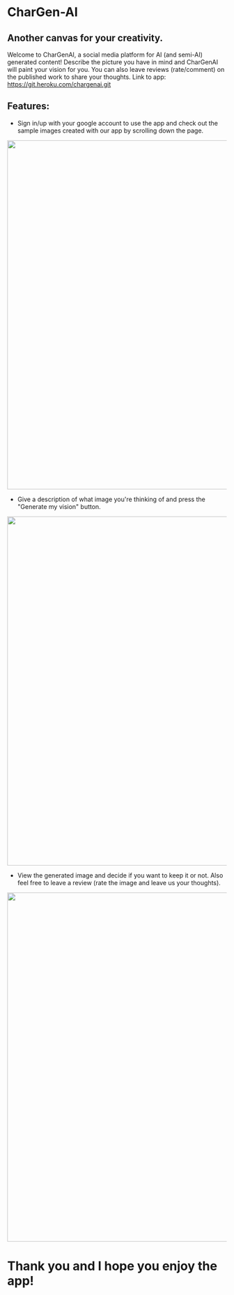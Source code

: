 <h1>CharGen-AI</h1>

## Another canvas for your creativity.

Welcome to CharGenAI, a social media platform for AI (and semi-AI) generated content!
Describe the picture you have in mind and CharGenAI will paint your vision for you. You can also leave reviews (rate/comment) on the published work to share your thoughts.
Link to app: https://git.heroku.com/chargenai.git

## Features:
* Sign in/up with your google account to use the app and check out the sample images created with our app by scrolling down the page.
<img src='../public/assets/homepages' width='800'/>

* Give a description of what image you're thinking of and press the "Generate my vision" button.
<img src="../public/assets/userprompt" width="800"/>

* View the generated image and decide if you want to keep it or not. Also feel free to leave a review (rate the image and leave us your thoughts).
<img src='../public/assets/yellowsubmarine' width='800'/>

# Thank you and I hope you enjoy the app!